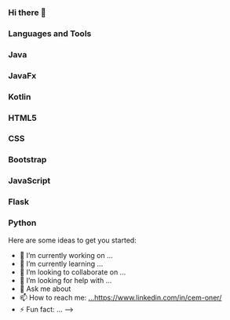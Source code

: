 ### Hi there 👋

### Languages and Tools

### Java
### JavaFx
### Kotlin
### HTML5
### CSS
### Bootstrap
### JavaScript
### Flask
### Python


Here are some ideas to get you started:

- 🔭 I’m currently working on ...
- 🌱 I’m currently learning ...
- 👯 I’m looking to collaborate on ...
- 🤔 I’m looking for help with ...
- 💬 Ask me about 
- 📫 How to reach me: [...](https://www.linkedin.com/in/cem-oner/)https://www.linkedin.com/in/cem-oner/
- ⚡ Fun fact: ...
-->
